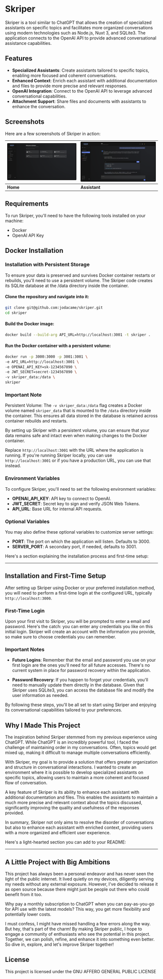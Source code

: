 # Skriper

Skriper is a tool similar to ChatGPT that allows the creation of specialized assistants on specific topics and facilitates more organized conversations using modern technologies such as Node.js, Nuxt 3, and SQLite3. The application connects to the OpenAI API to provide advanced conversational assistance capabilities.

## Features

- **Specialized Assistants**: Create assistants tailored to specific topics, enabling more focused and coherent conversations.
- **Enhanced Context**: Enrich each assistant with additional documentation and files to provide more precise and relevant responses.
- **OpenAI Integration**: Connect to the OpenAI API to leverage advanced conversational capabilities.
- **Attachment Support**: Share files and documents with assistants to enhance the conversation.

## Screenshots

Here are a few screenshots of Skriper in action:

| [![Home](/assets/skriper.home.png)](/assets/skriper.home.png) | [![Assistant](/assets/skriper.assistant.png)](/assets/skriper.assistant.png) |
|-------------------------------------------------------------|-------------------------------------------------------------------|
| **Home**                                                   | **Assistant**                                                    |


## Requirements

To run Skriper, you'll need to have the following tools installed on your machine:

- Docker
- OpenAI API Key

## Docker Installation

### Installation with Persistent Storage

To ensure your data is preserved and survives Docker container restarts or rebuilds, you'll need to use a persistent volume. The Skriper code creates its SQLite database at the /data directory inside the container.


#### Clone the repository and navigate into it:

```bash
git clone git@github.com:jodacame/skriper.git
cd skriper
```

#### Build the Docker image:

```bash
docker build --build-arg API_URL=http://localhost:3001 -t skriper .
```

#### Run the Docker container with a persistent volume:

```bash
docker run -p 3000:3000 -p 3001:3001 \
-e API_URL=http://localhost:3001 \
-e OPENAI_API_KEY=sk-1234567890 \
-e JWT_SECRET=secret-1234567890 \
-v skriper_data:/data \
skriper
```

### Important Note


Persistent Volume: The ```-v skriper_data:/data``` flag creates a Docker volume named ```skriper_data``` that is mounted to the ```/data``` directory inside the container. This ensures all data stored in the database is retained across container rebuilds and restarts.

By setting up Skriper with a persistent volume, you can ensure that your data remains safe and intact even when making changes to the Docker container.


Replace `http://localhost:3001` with the URL where the application is running. If you're running Skriper locally, you can use `http://localhost:3001` or if you have a production URL, you can use that instead.

### Environment Variables

To configure Skriper, you'll need to set the following environment variables:

- **OPENAI_API_KEY**: API key to connect to OpenAI.
- **JWT_SECRET**: Secret key to sign and verify JSON Web Tokens.
- **API_URL**: Base URL for internal API requests.


### Optional Variables

You may also define these optional variables to customize server settings:

- **PORT**: The port on which the application will listen. Defaults to 3000.
- **SERVER_PORT**: A secondary port, if needed, defaults to 3001.


Here's a section explaining the installation process and first-time setup:

---

## Installation and First-Time Setup

After setting up Skriper using Docker or your preferred installation method, you will need to perform a first-time login at the configured URL, typically `http://localhost:3000`.

### First-Time Login

Upon your first visit to Skriper, you will be prompted to enter a email and password. Here's the catch: you can enter any credentials you like on this initial login. Skriper will create an account with the information you provide, so make sure to choose credentials you can remember.

### Important Notes

- **Future Logins**: Remember that the email and password you use on your first login are the ones you'll need for all future accesses. There's no current system in place for password recovery within the application.
  
- **Password Recovery**: If you happen to forget your credentials, you'll need to manually update them directly in the database. Given that Skriper uses SQLite3, you can access the database file and modify the user information as needed.

By following these steps, you'll be all set to start using Skriper and enjoying its conversational capabilities tailored to your preferences.


## Why I Made This Project

The inspiration behind Skriper stemmed from my previous experience using ChatGPT. While ChatGPT is an incredibly powerful tool, I faced the challenge of maintaining order in my conversations. Often, topics would get mixed up, making it difficult to manage multiple conversations efficiently.

With Skriper, my goal is to provide a solution that offers greater organization and structure in conversational interactions. I wanted to create an environment where it is possible to develop specialized assistants on specific topics, allowing users to maintain a more coherent and focused flow of conversation.

A key feature of Skriper is its ability to enhance each assistant with additional documentation and files. This enables the assistants to maintain a much more precise and relevant context about the topics discussed, significantly improving the quality and usefulness of the responses provided.

In summary, Skriper not only aims to resolve the disorder of conversations but also to enhance each assistant with enriched context, providing users with a more organized and efficient user experience.


Here's a light-hearted section you can add to your README:

---

## A Little Project with Big Ambitions

This project has always been a personal endeavor and has never seen the light of the public internet. It lived quietly on my devices, diligently serving my needs without any external exposure. However, I've decided to release it as open source because there might just be people out there who could benefit from it too.

Why pay a monthly subscription to ChatGPT when you can pay-as-you-go for API use with the latest models? This way, you get more flexibility and potentially lower costs.

I must confess, I might have missed handling a few errors along the way. But hey, that's part of the charm! By making Skriper public, I hope to engage a community of enthusiasts who see the potential in this project. Together, we can polish, refine, and enhance it into something even better. So dive in, explore, and let's improve Skriper together!

## License

This project is licensed under the GNU AFFERO GENERAL PUBLIC LICENSE